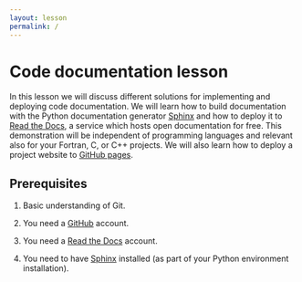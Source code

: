 ```yaml
---
layout: lesson
permalink: /
---
```


# Code documentation lesson

In this lesson we will discuss different solutions for implementing and
deploying code documentation. We will learn how to build documentation with the
Python documentation generator [Sphinx](http://www.sphinx-doc.org) and how to
deploy it to [Read the Docs](https://readthedocs.org), a service which hosts
open documentation for free. This demonstration will be independent of
programming languages and relevant also for your Fortran, C, or C++ projects.
We will also learn how to deploy a project website to [GitHub
pages](https://pages.github.com).


## Prerequisites

1. Basic understanding of Git.

2. You need a [GitHub](https://github.com) account.

3. You need a [Read the Docs](https://readthedocs.org) account.

4. You need to have [Sphinx](http://www.sphinx-doc.org) installed (as part of your Python environment installation).
